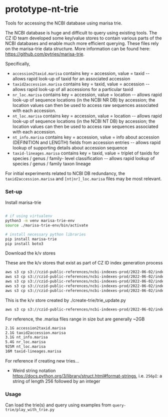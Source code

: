 
# prototype-nt-trie

Tools for accessing the NCBI database using marisa trie.

The NCBI database is huge and difficult to query using existing tools. The CZ ID team developed some key/value stores to contain various parts of the NCBI databases and enable much more efficient querying. These files rely on the marisa-trie data structure. More information can be found here: https://github.com/pytries/marisa-trie. 

Specifically,
* `accession2taxid.marisa` contains key = accession, value = taxid -- allows rapid look-up of taxid for an associated accession
* `taxid2accession.marisa` contains key = taxid, value = accession -- allows rapid look-up of all accessions for a particular taxid
* `nr_loc.marisa` contains key = accession, value = location -- allows rapid look-up of sequence locations (in the NCBI NR DB) by accession; the location values can then be used to access raw sequences associated with each accession.
* `nt_loc.marisa` contains key = accession, value = location -- allows rapid look-up of sequence locations (in the NCBI NT DB) by accession; the location values can then be used to access raw sequences associated with each accession.
* `nt_info.marisa` contains key = accession, value = info about accession (DEFINITION and LENGTH) fields from accession entries -- allows rapid lookup of supporting details about accession sequence
* `taxid-lineages.marisa` contains key = taxid, value = triplet of taxids for species / genus / family- level classification -- allows rapid lookup of species / genus / family taxon lineage

For initial experiments related to NCBI DB redundancy, the `taxid2accession.marisa` and `[nt|nr]_loc.marisa` files may be most relevant.


### Set-up

Install marisa-trie

```bash

# if using virtualenv
python3 -m venv marisa-trie-env
source ./marisa-trie-env/bin/activate

# install necessary python libraries
pip install marisa-trie
pip install boto3

```

Download the k/v stores

These are the k/v stores that exist as part of CZ ID index generation process
```bash
aws s3 cp s3://czid-public-references/ncbi-indexes-prod/2022-06-02/index-generation-2/accession2taxid.marisa .
aws s3 cp s3://czid-public-references/ncbi-indexes-prod/2022-06-02/index-generation-2/nr_loc.marisa .
aws s3 cp s3://czid-public-references/ncbi-indexes-prod/2022-06-02/index-generation-2/nt_loc.marisa .
aws s3 cp s3://czid-public-references/ncbi-indexes-prod/2022-06-02/index-generation-2/nt_info.marisa .
aws s3 cp s3://czid-public-references/ncbi-indexes-prod/2022-06-02/index-generation-2/taxid-lineages.marisa .
```

This is the k/v store created by ./create-trie/trie_update.py
```bash
aws s3 cp s3://czid-public-references/ncbi-indexes-prod/2022-06-02/index-generation-2/taxid2accession.marisa .
```

For reference, the .marisa files range in size but are generally ~2GB
```bash
2.1G accession2taxid.marisa
2.1G taxid2accession.marisa
3.1G nt_info.marisa
5.4G nr_loc.marisa
925M nt_loc.marisa
16M taxid-lineages.marisa
```



For reference if creating new tries...
* Weird string notation https://docs.python.org/3/library/struct.html#format-strings, i.e. `256pI`: a string of length 256 followed by an integer

### Usage

Can load the trie(s) and query using examples from `query-trie/play_with_trie.py`
